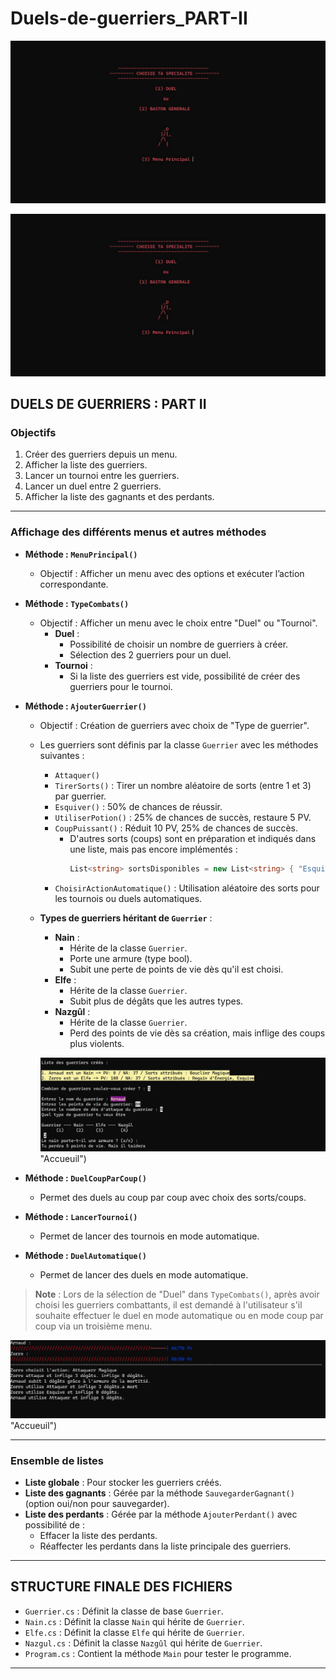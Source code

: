 # Duels-de-guerriers_PART-II

![Image Présentation](https://raw.githubusercontent.com/TreDozier-hub/Duels-de-guerriers_PART-II/refs/heads/main/Capture%20d%E2%80%99%C3%A9cran%202025-01-04%20181850.jpg "Accueil")

<picture>
 <source media="(prefers-color-scheme: dark)" srcset="YOUR-DARKMODE-IMAGE">
 <source media="(prefers-color-scheme: light)" srcset="YOUR-LIGHTMODE-IMAGE">
 <img alt="ACCUEIL" src="https://raw.githubusercontent.com/TreDozier-hub/Duels-de-guerriers_PART-II/refs/heads/main/Capture%20d%E2%80%99%C3%A9cran%202025-01-04%20181850.jpg">
</picture>

## **DUELS DE GUERRIERS : PART II**

### **Objectifs**
1. Créer des guerriers depuis un menu.
2. Afficher la liste des guerriers.
3. Lancer un tournoi entre les guerriers.
4. Lancer un duel entre 2 guerriers.
5. Afficher la liste des gagnants et des perdants.

---

### **Affichage des différents menus et autres méthodes**
- **Méthode : `MenuPrincipal()`**
  - Objectif : Afficher un menu avec des options et exécuter l’action correspondante.

- **Méthode : `TypeCombats()`**
  - Objectif : Afficher un menu avec le choix entre "Duel" ou "Tournoi".
    - **Duel** :
      - Possibilité de choisir un nombre de guerriers à créer.
      - Sélection des 2 guerriers pour un duel.
    - **Tournoi** :
      - Si la liste des guerriers est vide, possibilité de créer des guerriers pour le tournoi.

- **Méthode : `AjouterGuerrier()`**
  - Objectif : Création de guerriers avec choix de "Type de guerrier".
  - Les guerriers sont définis par la classe `Guerrier` avec les méthodes suivantes :
    - `Attaquer()`
    - `TirerSorts()` : Tirer un nombre aléatoire de sorts (entre 1 et 3) par guerrier.
    - `Esquiver()` : 50% de chances de réussir.
    - `UtiliserPotion()` : 25% de chances de succès, restaure 5 PV.
    - `CoupPuissant()` : Réduit 10 PV, 25% de chances de succès.
      - D'autres sorts (coups) sont en préparation et indiqués dans une liste, mais pas encore implémentés :
        ```csharp
        List<string> sortsDisponibles = new List<string> { "Esquive", "Potion", "Coup Puissant", "Bouclier Magique", "Regain d'Énergie" };
        ```
    - `ChoisirActionAutomatique()` : Utilisation aléatoire des sorts pour les tournois ou duels automatiques.

  - **Types de guerriers héritant de `Guerrier`** :
    - **Nain** :
      - Hérite de la classe `Guerrier`.
      - Porte une armure (type bool).
      - Subit une perte de points de vie dès qu'il est choisi.
    - **Elfe** :
      - Hérite de la classe `Guerrier`.
      - Subit plus de dégâts que les autres types.
    - **Nazgûl** :
      - Hérite de la classe `Guerrier`.
      - Perd des points de vie dès sa création, mais inflige des coups plus violents.

    ![Duel](https://raw.githubusercontent.com/TreDozier-hub/Duels-de-guerriers_PART-II/refs/heads/main/CreationGuerriers.jpg) "Accueuil")

- **Méthode : `DuelCoupParCoup()`**
  - Permet des duels au coup par coup avec choix des sorts/coups.

- **Méthode : `LancerTournoi()`**
  - Permet de lancer des tournois en mode automatique.

- **Méthode : `DuelAutomatique()`**
  - Permet de lancer des duels en mode automatique.

> **Note** : Lors de la sélection de "Duel" dans `TypeCombats()`, après avoir choisi les guerriers combattants, il est demandé à l'utilisateur s'il souhaite effectuer le duel en mode automatique ou en mode coup par coup via un troisième menu.

![Duel](https://raw.githubusercontent.com/TreDozier-hub/Duels-de-guerriers_PART-II/refs/heads/main/CombatEnCours.jpg) "Accueuil")

---

### **Ensemble de listes**
- **Liste globale** : Pour stocker les guerriers créés.
- **Liste des gagnants** : Gérée par la méthode `SauvegarderGagnant()` (option oui/non pour sauvegarder).
- **Liste des perdants** : Gérée par la méthode `AjouterPerdant()` avec possibilité de :
  - Effacer la liste des perdants.
  - Réaffecter les perdants dans la liste principale des guerriers.

---

## **STRUCTURE FINALE DES FICHIERS**
- `Guerrier.cs` : Définit la classe de base `Guerrier`.
- `Nain.cs` : Définit la classe `Nain` qui hérite de `Guerrier`.
- `Elfe.cs` : Définit la classe `Elfe` qui hérite de `Guerrier`.
- `Nazgul.cs` : Définit la classe `Nazgûl` qui hérite de `Guerrier`.
- `Program.cs` : Contient la méthode `Main` pour tester le programme.

---
